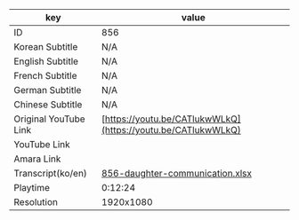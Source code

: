 |  key  |  value  |
|-------|---------|
| ID            | 856 |
| Korean Subtitle | N/A |
| English Subtitle | N/A |
| French Subtitle | N/A |
| German Subtitle | N/A |
| Chinese Subtitle | N/A |
| Original YouTube Link  | [https://youtu.be/CATlukwWLkQ](https://youtu.be/CATlukwWLkQ) |
| YouTube Link  |  |
| Amara Link    |  |
| Transcript(ko/en) | [856-daughter-communication.xlsx](https://github.com/jungtosociety/dharma-qna/raw/master/sub/856/856-daughter-communication.xlsx) |
| Playtime | 0:12:24 |
| Resolution | 1920x1080|
